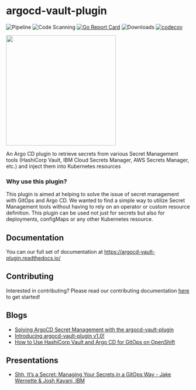 # argocd-vault-plugin
![Pipeline](https://github.com/akastav/argocd-terraform-plugin/workflows/Pipeline/badge.svg)
![Code Scanning](https://github.com/akastav/argocd-terraform-plugin/workflows/Code%20Scanning/badge.svg)
[![Go Report Card](https://goreportcard.com/badge/github.com/argoproj-labs/argocd-vault-plugin)](https://goreportcard.com/report/github.com/argoproj-labs/argocd-vault-plugin)
![Downloads](https://img.shields.io/github/downloads/IBM/argocd-vault-plugin/total?logo=github)
[![codecov](https://codecov.io/gh/argoproj-labs/argocd-vault-plugin/branch/main/graph/badge.svg?token=6Xr7V8AMTE)](https://codecov.io/gh/argoproj-labs/argocd-vault-plugin)

<img src="https://github.com/akastav/argocd-terraform-plugin/raw/main/assets/argo_vault_logo.png" width="300">

An Argo CD plugin to retrieve secrets from various Secret Management tools (HashiCorp Vault, IBM Cloud Secrets Manager, AWS Secrets Manager, etc.) and inject them into Kubernetes resources

### Why use this plugin?
This plugin is aimed at helping to solve the issue of secret management with GitOps and Argo CD. We wanted to find a simple way to utilize Secret Management tools without having to rely on an operator or custom resource definition. This plugin can be used not just for secrets but also for deployments, configMaps or any other Kubernetes resource.

## Documentation
You can our full set of documentation at https://argocd-vault-plugin.readthedocs.io/

## Contributing
Interested in contributing? Please read our contributing documentation [here](./CONTRIBUTING.md) to get started!

## Blogs
- [Solving ArgoCD Secret Management with the argocd-vault-plugin](https://itnext.io/argocd-secret-management-with-argocd-vault-plugin-539f104aff05)
- [Introducing argocd-vault-plugin v1.0!](https://itnext.io/introducing-argocd-vault-plugin-v1-0-708433294b2d)
- [How to Use HashiCorp Vault and Argo CD for GitOps on OpenShift](https://cloud.redhat.com/blog/how-to-use-hashicorp-vault-and-argo-cd-for-gitops-on-openshift)

## Presentations
- [Shh, It’s a Secret: Managing Your Secrets in a GitOps Way - Jake Wernette & Josh Kayani, IBM](https://youtu.be/7L6nSuKbC2c)

